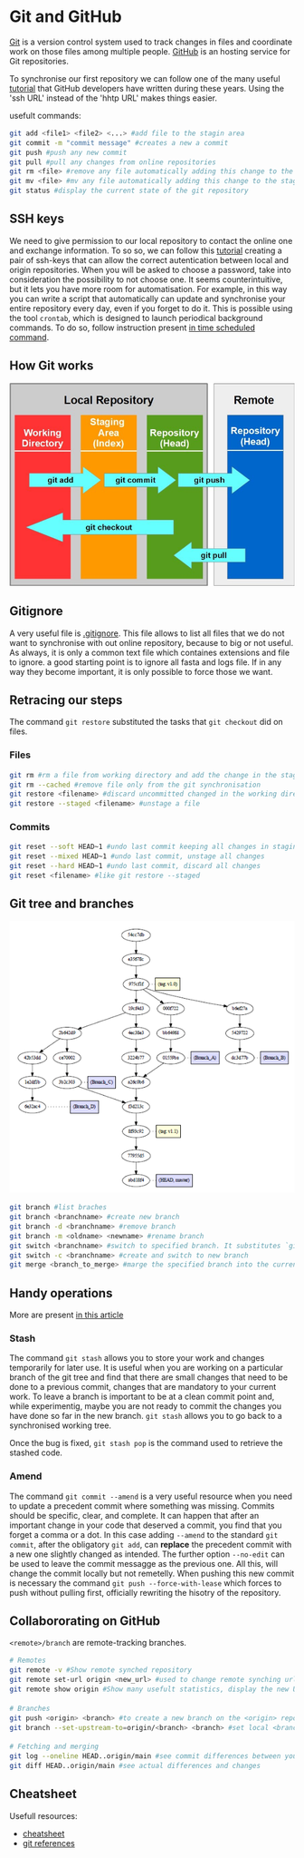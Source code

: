 # Git and GitHub

[Git](https://git-scm.com/) is a version control system used to track changes in files and coordinate work on those files among multiple people. [GitHub](https://github.com/) is an hosting service for Git repositories.

To synchronise our first repository we can follow one of the many useful [tutorial](https://docs.github.com/en/repositories/creating-and-managing-repositories/cloning-a-repository?platform=linux&tool=webui) that GitHub developers have written during these years. Using the 'ssh URL' instead of the 'hhtp URL' makes things easier.

usefult commands:

```bash
git add <file1> <file2> <...> #add file to the stagin area
git commit -m "commit message" #creates a new a commit 
git push #push any new commit
git pull #pull any changes from online repositories
git rm <file> #remove any file automatically adding this change to the staging area
git mv <file> #mv any file automatically adding this change to the staging area
git status #display the current state of the git repository
```

## SSH keys

We need to give permission to our local repository to contact the online one and exchange information. To so so, we can follow this [tutorial](https://docs.github.com/en/authentication/connecting-to-github-with-ssh/generating-a-new-ssh-key-and-adding-it-to-the-ssh-agent) creating a pair of ssh-keys that can allow the correct autentication between local and origin repositories. When you will be asked to choose a password, take into consideration the possibility to not choose one. It seems counterintuitive, but it lets you have more room for automatisation. For example, in this way you can write a script that automatically can update and synchronise your entire repository every day, even if you forget to do it. This is possible using the tool `crontab`, which is designed to launch periodical background commands. To do so, follow instruction present [in time scheduled command](./time_scheduled_commands.md).

## How Git works

![git staging area working](../99_Figures/git_staging_area.jpeg)

## Gitignore

A very useful file is [.gitignore](https://docs.github.com/en/get-started/getting-started-with-git/ignoring-files). This file allows to list all files that we do not want to synchronise with out online repository, because to big or not useful. As always, it is only a common text file which containes extensions and file to ignore. a good starting point is to ignore all fasta and logs file. If in any way they become important, it is only possible to force those we want.

## Retracing our steps

The command `git restore` substituted the tasks that `git checkout` did on files.

### Files

```bash
git rm #rm a file from working directory and add the change in the staging area
git rm --cached #remove file only from the git synchronisation
git restore <filename> #discard uncommitted changed in the working directory
git restore --staged <filename> #unstage a file
```

### Commits

```bash
git reset --soft HEAD~1 #undo last commit keeping all changes in staging area
git reset --mixed HEAD~1 #undo last commit, unstage all changes
git reset --hard HEAD~1 #undo last commit, discard all changes
git reset <filename> #like git restore --staged
```

## Git tree and branches

![git tree](../99_Figures/git_tree.png)

```bash
git branch #list braches
git branch <branchname> #create new branch
git branch -d <branchname> #remove branch
git branch -m <oldname> <newname> #rename branch
git switch <branchname> #switch to specified branch. It substitutes `git checkout`
git switch -c <branchname> #create and switch to new branch
git merge <branch_to_merge> #marge the specified branch into the current one
```

## Handy operations

More are present [in this article](https://www.codecademy.com/courses/learn-git/articles/handy-git-operations)

### Stash

The command `git stash` allows you to store your work and changes temporarily for later use. It is useful when you are working on a particular branch of the git tree and find that there are small changes that need to be done to a previous commit, changes that are mandatory to your current work. To leave a branch is important to be at a clean commit point and, while experimentig, maybe you are not ready to commit the changes you have done so far in the new branch. `git stash` allows you to go back to a synchronised working tree.

Once the bug is fixed, `git stash pop` is the command used to retrieve the stashed code.

### Amend

The command `git commit --amend` is a very useful resource when you need to update a precedent commit where something was missing. Commits should be specific, clear, and complete. It can happen that after an important change in your code that deserved a commit, you find that you forget a comma or a dot. In this case adding `--amend` to the standard `git commit`, after the obligatory `git add`, can **replace** the precedent commit with a new one slightly changed as intended. The further option `--no-edit` can be used to leave the commit messagge as the previous one. All this, will change the commit locally but not remetelly. When pushing this new commit is necessary the command `git push --force-with-lease` which forces to push without pulling first, officially rewriting the hisotry of the repository. 

## Collabororating on GitHub

`<remote>/branch` are remote-tracking branches.

```bash
# Remotes
git remote -v #Show remote synched repository
git remote set-url origin <new_url> #used to change remote synching url. Usefult when selected hhtps instead of ssh
git remote show origin #Show many usefult statistics, display the new URL for both fetch and push operations, list the local branches, and confirm that they are tracked

# Branches
git push <origin> <branch> #to create a new branch on the <origin> repository
git branch --set-upstream-to=origin/<branch> <branch> #set local <branch> to synchronise with origin/<branch>

# Fetching and merging
git log --oneline HEAD..origin/main #see commit differences between your HEAD and the remote-tracking branch
git diff HEAD..origin/main #see actual differences and changes
```

## Cheatsheet

Usefull resources:

- [cheatsheet](https://education.github.com/git-cheat-sheet-education.pdf)
- [git references](https://git-scm.com/docs)
